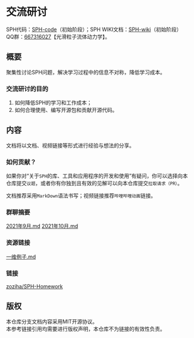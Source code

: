 # 交流研讨

SPH代码：[SPH-code](https://github.com/zoziha/SPH)（初始阶段）；SPH WIKI文档：[SPH-wiki](https://github.com/zoziha/SPH/tree/SPH-wiki)（初始阶段）  
QQ群：[667316027](https://jq.qq.com/?_wv=1027&k=ln654SHj)【光滑粒子流体动力学】。
## 概要

聚集性讨论SPH问题，解决学习过程中的信息不对称，降低学习成本。

### 交流研讨的目的

1. 如何降低SPH的学习和工作成本；
2. 如何合理使用、编写开源包和贡献开源代码。

## 内容

文档将以文档、视频链接等形式进行经验与想法的分享。

### 如何贡献？

如果你对“关于`SPH`的库、工具和应用程序的开发和使用”有疑问，你可以选择向本仓库提交`议题`，或者你有你独到且有效的见解可以向本仓库提交`拉取请求（PR）`。  

文档推荐采用`MarkDown`语法书写；视频链接推荐`哔哩哔哩动画`链接。 

### 群聊摘要

[2021年9月.md](./群聊日志/2021年9月.md)
[2021年10月.md](./群聊日志/2021年10月.md)

### 资源链接

[一维例子.md](./示例/一维例子.md)

### 链接

[zoziha/SPH-Homework](https://zoziha.github.io/SPH-homework/)

## 版权

本仓库分支文档内容采用MIT开源协议。   
本参考链接引用均需要进行版权声明，本仓库不为链接的有效性负责。
